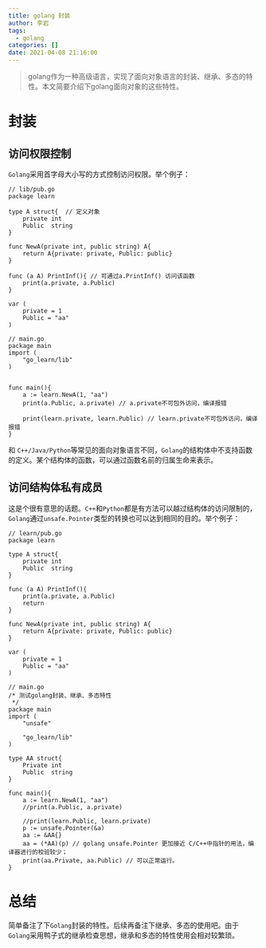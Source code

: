 ```yaml
---
title: golang 封装
author: 李岩
tags:
  - golang
categories: []
date: 2021-04-08 21:16:00
---
```

> golang作为一种高级语言，实现了面向对象语言的封装、继承、多态的特性。本文简要介绍下golang面向对象的这些特性。
<!-- more-->
# 封装
## 访问权限控制
`Golang`采用首字母大小写的方式控制访问权限。举个例子：

```  
// lib/pub.go
package learn

type A struct{  // 定义对象
    private int
    Public  string
}

func NewA(private int, public string) A{
    return A{private: private, Public: public}
}

func (a A) PrintInf(){ // 可通过a.PrintInf() 访问该函数
	print(a.private, a.Public)
}

var (
    private = 1
    Public = "aa"
)

// main.go
package main
import (
    "go_learn/lib"
)


func main(){
    a := learn.NewA(1, "aa")
    print(a.Public, a.private) // a.private不可包外访问，编译报错

    print(learn.private, learn.Public) // learn.private不可包外访问，编译报错
}  

```
和 `C++/Java/Python`等常见的面向对象语言不同，`Golang`的结构体中不支持函数的定义。某个结构体的函数，可以通过函数名前的归属生命来表示。
## 访问结构体私有成员
这是个很有意思的话题。`C++`和`Python`都是有方法可以越过结构体的访问限制的，`Golang`通过`unsafe.Pointer`类型的转换也可以达到相同的目的。举个例子：

```
// learn/pub.go
package learn

type A struct{
    private int
    Public  string
}

func (a A) PrintInf(){
    print(a.private, a.Public)
    return
}

func NewA(private int, public string) A{
    return A{private: private, Public: public}
}

var (
    private = 1
    Public = "aa"
)

// main.go
/* 测试golang封装、继承、多态特性
 */
package main
import (
    "unsafe"

    "go_learn/lib"
)

type AA struct{
    Private int
    Public  string
}

func main(){
    a := learn.NewA(1, "aa")
    //print(a.Public, a.private)

    //print(learn.Public, learn.private)
    p := unsafe.Pointer(&a)
    aa := &AA{}
    aa = (*AA)(p) // golang unsafe.Pointer 更加接近 C/C++中指针的用法，编译器进行的校验较少；
    print(aa.Private, aa.Public) // 可以正常运行。
}
```

# 总结
简单备注了下`Golang`封装的特性。后续再备注下继承、多态的使用吧。由于`Golang`采用鸭子式的继承检查思想，继承和多态的特性使用会相对较繁琐。
